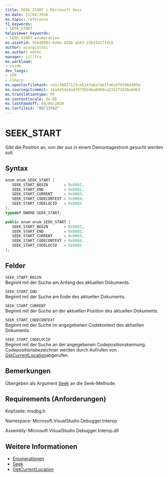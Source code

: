 ```yaml
---
title: SEEK_START | Microsoft Docs
ms.date: 11/04/2016
ms.topic: reference
f1_keywords:
- SEEK_START
helpviewer_keywords:
- SEEK_START enumeration
ms.assetid: 55bd8901-626e-428b-a263-23b14417f4c6
author: acangialosi
ms.author: anthc
manager: jillfra
ms.workload:
- vssdk
dev_langs:
- CPP
- CSharp
ms.openlocfilehash: ca1c38027123ca5147a6a7ab1fa6a3f92966409a
ms.sourcegitcommit: 16a4a5da4a4fd795b46a0869ca2152f2d36e6db2
ms.translationtype: MT
ms.contentlocale: de-DE
ms.lasthandoff: 04/06/2020
ms.locfileid: "80713592"
---
```

# <a name="seek_start"></a>SEEK_START
Gibt die Position an, von der aus in einem Demontagestrom gesucht werden soll.

## <a name="syntax"></a>Syntax

```cpp
enum enum_SEEK_START { 
   SEEK_START_BEGIN       = 0x0001,
   SEEK_START_END         = 0x0002,
   SEEK_START_CURRENT     = 0x0003,
   SEEK_START_CODECONTEXT = 0x0004,
   SEEK_START_CODELOCID   = 0x0005
};
typedef DWORD SEEK_START;
```

```csharp
public enum enum_SEEK_START { 
   SEEK_START_BEGIN       = 0x0001,
   SEEK_START_END         = 0x0002,
   SEEK_START_CURRENT     = 0x0003,
   SEEK_START_CODECONTEXT = 0x0004,
   SEEK_START_CODELOCID   = 0x0005
};
```

## <a name="fields"></a>Felder
 `SEEK_START_BEGIN`\
 Beginnt mit der Suche am Anfang des aktuellen Dokuments.

 `SEEK_START_END`\
 Beginnt mit der Suche am Ende des aktuellen Dokuments.

 `SEEK_START_CURRENT`\
 Beginnt mit der Suche an der aktuellen Position des aktuellen Dokuments.

 `SEEK_START_CODECONTEXT`\
 Beginnt mit der Suche im angegebenen Codekontext des aktuellen Dokuments.

 `SEEK_START_CODELOCID`\
 Beginnt mit der Suche an der angegebenen Codepositionskennung. Codepositionsbezeichner werden durch Aufrufen von [GetCurrentLocation](../../../extensibility/debugger/reference/idebugdisassemblystream2-getcurrentlocation.md)abgerufen.

## <a name="remarks"></a>Bemerkungen
 Übergeben als Argument [Seek](../../../extensibility/debugger/reference/idebugdisassemblystream2-seek.md) an die Seek-Methode.

## <a name="requirements"></a>Requirements (Anforderungen)
 Kopfzeile: msdbg.h

 Namespace: Microsoft.VisualStudio.Debugger.Interop

 Assembly: Microsoft.VisualStudio.Debugger.Interop.dll

## <a name="see-also"></a>Weitere Informationen
- [Enumerationen](../../../extensibility/debugger/reference/enumerations-visual-studio-debugging.md)
- [Seek](../../../extensibility/debugger/reference/idebugdisassemblystream2-seek.md)
- [GetCurrentLocation](../../../extensibility/debugger/reference/idebugdisassemblystream2-getcurrentlocation.md)
